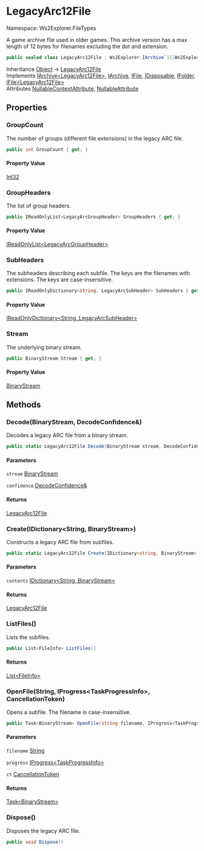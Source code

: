 # LegacyArc12File

Namespace: Ws2Explorer.FileTypes

A game archive file used in older games.
 This archive version has a max length of 12 bytes for filenames
 excluding the dot and extension.

```csharp
public sealed class LegacyArc12File : Ws2Explorer.IArchive`1[[Ws2Explorer.FileTypes.LegacyArc12File, Ws2Explorer, Version=1.0.0.0, Culture=neutral, PublicKeyToken=null]], Ws2Explorer.IArchive, Ws2Explorer.IFile, System.IDisposable, Ws2Explorer.IFolder, Ws2Explorer.IFile`1[[Ws2Explorer.FileTypes.LegacyArc12File, Ws2Explorer, Version=1.0.0.0, Culture=neutral, PublicKeyToken=null]]
```

Inheritance [Object](https://docs.microsoft.com/en-us/dotnet/api/system.object) → [LegacyArc12File](./ws2explorer.filetypes.legacyarc12file.md)<br>
Implements [IArchive&lt;LegacyArc12File&gt;](./ws2explorer.iarchive-1.md), [IArchive](./ws2explorer.iarchive.md), [IFile](./ws2explorer.ifile.md), [IDisposable](https://docs.microsoft.com/en-us/dotnet/api/system.idisposable), [IFolder](./ws2explorer.ifolder.md), [IFile&lt;LegacyArc12File&gt;](./ws2explorer.ifile-1.md)<br>
Attributes [NullableContextAttribute](https://docs.microsoft.com/en-us/dotnet/api/system.runtime.compilerservices.nullablecontextattribute), [NullableAttribute](https://docs.microsoft.com/en-us/dotnet/api/system.runtime.compilerservices.nullableattribute)

## Properties

### **GroupCount**

The number of groups (different file extensions) in the legacy ARC file.

```csharp
public int GroupCount { get; }
```

#### Property Value

[Int32](https://docs.microsoft.com/en-us/dotnet/api/system.int32)<br>

### **GroupHeaders**

The list of group headers.

```csharp
public IReadOnlyList<LegacyArcGroupHeader> GroupHeaders { get; }
```

#### Property Value

[IReadOnlyList&lt;LegacyArcGroupHeader&gt;](https://docs.microsoft.com/en-us/dotnet/api/system.collections.generic.ireadonlylist-1)<br>

### **SubHeaders**

The subheaders describing each subfile.
 The keys are the filenames with extensions.
 The keys are case-insensitive.

```csharp
public IReadOnlyDictionary<string, LegacyArcSubHeader> SubHeaders { get; }
```

#### Property Value

[IReadOnlyDictionary&lt;String, LegacyArcSubHeader&gt;](https://docs.microsoft.com/en-us/dotnet/api/system.collections.generic.ireadonlydictionary-2)<br>

### **Stream**

The underlying binary stream.

```csharp
public BinaryStream Stream { get; }
```

#### Property Value

[BinaryStream](./ws2explorer.binarystream.md)<br>

## Methods

### **Decode(BinaryStream, DecodeConfidence&)**

Decodes a legacy ARC file from a binary stream.

```csharp
public static LegacyArc12File Decode(BinaryStream stream, DecodeConfidence& confidence)
```

#### Parameters

`stream` [BinaryStream](./ws2explorer.binarystream.md)<br>

`confidence` [DecodeConfidence&](./ws2explorer.decodeconfidence&.md)<br>

#### Returns

[LegacyArc12File](./ws2explorer.filetypes.legacyarc12file.md)<br>

### **Create(IDictionary&lt;String, BinaryStream&gt;)**

Constructs a legacy ARC file from subfiles.

```csharp
public static LegacyArc12File Create(IDictionary<string, BinaryStream> contents)
```

#### Parameters

`contents` [IDictionary&lt;String, BinaryStream&gt;](https://docs.microsoft.com/en-us/dotnet/api/system.collections.generic.idictionary-2)<br>

#### Returns

[LegacyArc12File](./ws2explorer.filetypes.legacyarc12file.md)<br>

### **ListFiles()**

Lists the subfiles.

```csharp
public List<FileInfo> ListFiles()
```

#### Returns

[List&lt;FileInfo&gt;](https://docs.microsoft.com/en-us/dotnet/api/system.collections.generic.list-1)<br>

### **OpenFile(String, IProgress&lt;TaskProgressInfo&gt;, CancellationToken)**

Opens a subfile.
 The filename is case-insensitive.

```csharp
public Task<BinaryStream> OpenFile(string filename, IProgress<TaskProgressInfo> progress, CancellationToken ct)
```

#### Parameters

`filename` [String](https://docs.microsoft.com/en-us/dotnet/api/system.string)<br>

`progress` [IProgress&lt;TaskProgressInfo&gt;](https://docs.microsoft.com/en-us/dotnet/api/system.iprogress-1)<br>

`ct` [CancellationToken](https://docs.microsoft.com/en-us/dotnet/api/system.threading.cancellationtoken)<br>

#### Returns

[Task&lt;BinaryStream&gt;](https://docs.microsoft.com/en-us/dotnet/api/system.threading.tasks.task-1)<br>

### **Dispose()**

Disposes the legacy ARC file.

```csharp
public void Dispose()
```
